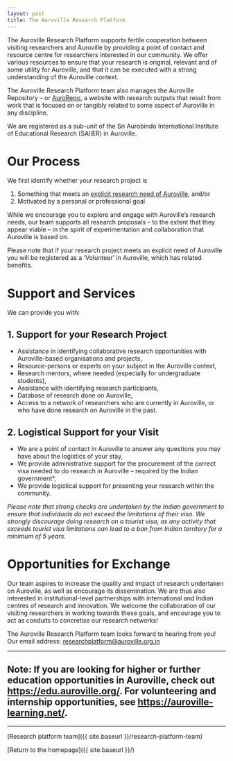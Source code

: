 ```yaml
---
layout: post
title: The Auroville Research Platform
---
```


The Auroville Research Platform supports fertile cooperation between visiting researchers and Auroville by providing a point of contact and resource centre for researchers interested in our community. We offer various resources to ensure that your research is original, relevant and of some utility for Auroville, and that it can be executed with a strong understanding of the Auroville context.

The Auroville Research Platform team also manages the Auroville Repository – or <a href="https://aurorepo.in/">AuroRepo</a>, a website with research outputs that result from work that is focused on or tangibly related to some aspect of Auroville in any discipline.

We are registered as a sub-unit of the Sri Aurobindo International Institute of Educational Research (SAIIER) in Auroville.

# Our Process

We first identify whether your research project is

1. Something that meets an [explicit research need of Auroville](https://auroville-learning.net/what-you-can-do/research/), and/or
2. Motivated by a personal or professional goal

While we encourage you to explore and engage with Auroville’s research needs, our team supports all research proposals – to the extent that they appear viable – in the spirit of experimentation and collaboration that Auroville is based on.

Please note that if your research project meets an explicit need of Auroville you will be registered as a ‘Volunteer’ in Auroville, which has related benefits.

# Support and Services

We can provide you with:

## 1. Support for your Research Project
- Assistance in identifying collaborative research opportunities with Auroville-based organisations and projects,
- Resource-persons or experts on your subject in the Auroville context,
- Research mentors, where needed (especially for undergraduate students),
- Assistance with identifying research participants,
- Database of research done on Auroville,
- Access to a network of researchers who are currently in Auroville, or who have done research on Auroville in the past.

## 2. Logistical Support for your Visit
- We are a point of contact in Auroville to answer any questions you may have about the logistics of your stay,
- We provide administrative support for the procurement of the correct visa needed to do research in Auroville – required by the Indian government*,
- We provide logistical support for presenting your research within the community.

*Please note that strong checks are undertaken by the Indian government to ensure that individuals do not exceed the limitations of their visa. We strongly discourage doing research on a tourist visa, as any activity that exceeds tourist visa limitations can lead to a ban from Indian territory for a minimum of 5 years.*

# Opportunities for Exchange

Our team aspires to increase the quality and impact of research undertaken on Auroville, as well as encourage its dissemination. We are thus also interested in institutional-level partnerships with international and Indian centres of research and innovation. We welcome the collaboration of our visiting researchers in working towards these goals, and encourage you to act as conduits to concretise our research networks!

The Auroville Research Platform team looks forward to hearing from you!
Our email address: <a href="mailto:researchplatform@auroville.org.in">researchplatform@auroville.org.in</a>

---
<strong>Note: </strong> If you are looking for higher or further education opportunities in Auroville, check out <a href="https://edu.auroville.org/" target="_blank">https://edu.auroville.org/</a>. For volunteering and internship opportunities, see <a href="https://auroville-learning.net/" target="_blank">https://auroville-learning.net/</a>.
---

---
[Research platform team]({{ site.baseurl }}/research-platform-team)

[Return to the homepage]({{ site.baseurl }}/)
